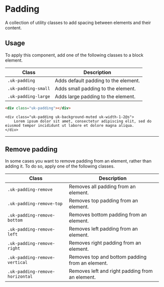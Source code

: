 # Padding

<p class="uk-text-lead">A collection of utility classes to add spacing between elements and their content.</p>

## Usage

To apply this component, add one of the following classes to a block element.

| Class               | Description                          |
| ------------------- | ------------------------------------ |
| `.uk-padding`       | Adds default padding to the element. |
| `.uk-padding-small` | Adds small padding to the element.   |
| `.uk-padding-large` | Adds large padding to the element.   |

```html
<div class="uk-padding"></div>
```

```example
<div class="uk-padding uk-background-muted uk-width-1-2@s">
    Lorem ipsum dolor sit amet, consectetur adipiscing elit, sed do eiusmod tempor incididunt ut labore et dolore magna aliqua.
</div>
```

***

## Remove padding

In some cases you want to remove padding from an element, rather than adding it. To do so, apply one of the following classes.

| Class                           | Description                                     |
| ------------------------------- | ----------------------------------------------- |
| `.uk-padding-remove`            | Removes all padding from an element.            |
| `.uk-padding-remove-top`        | Removes top padding from an element.            |
| `.uk-padding-remove-bottom`     | Removes bottom padding from an element.         |
| `.uk-padding-remove-left`       | Removes left padding from an element.           |
| `.uk-padding-remove-right`      | Removes right padding from an element.          |
| `.uk-padding-remove-vertical`   | Removes top and bottom padding from an element. |
| `.uk-padding-remove-horizontal` | Removes left and right padding from an element. |
